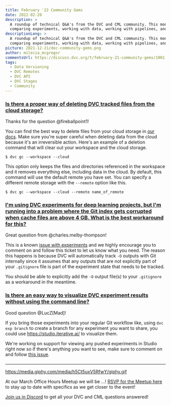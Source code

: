 ```yaml
---
title: February '22 Community Gems
date: 2022-02-28
description: >
  A roundup of technical Q&A's from the DVC and CML community. This month:
  comparing experiments, working with data, working with pipelines, and more.
descriptionLong: >
  A roundup of technical Q&A's from the DVC and CML community. This month:
  comparing experiments, working with data, working with pipelines, and more.
picture: 2021-12-21/dec-community-gems.png
author: milecia_mcgregor
commentsUrl: https://discuss.dvc.org/t/february-21-community-gems/1001
tags:
  - Data Versioning
  - DVC Remotes
  - DVC API
  - DVC Stages
  - Community
---
```


### [Is there a proper way of deleting DVC tracked files from the cloud storage?](https://discord.com/channels/485586884165107732/563406153334128681/927618225989111880)

Thanks for the question @fireballpoint1!

You can find the best way to delete files from your cloud storage in
[our docs](https://dvc.org/doc/command-reference/gc#removing-data-in-remote-storage).
Make sure you're super careful when deleting data from the cloud because it's an
irreversible action. Here's an example of a deletion command that will clear out
your workspace and the cloud storage.

```dvc
$ dvc gc --workspace --cloud
```

This option only keeps the files and directories referenced in the workspace and
it removes everything else, including data in the cloud. By default, this
command will use the default remote you have set. You can specify a different
remote storage with the `--remote` option like this.

```dvc
$ dvc gc --workspace --cloud --remote name_of_remote
```

### [I'm using DVC experiments for deep learning projects, but I'm running into a problem where the Git index gets corrupted when cache files are above 4 GB. What is the best workaround for this?](https://discord.com/channels/485586884165107732/563406153334128681/928939232033140736)

Great question from @charles.melby-thompson!

This is a known
[issue with experiments](https://github.com/iterative/dvc/issues/6181) and we
highly encourage you to comment on and follow this ticket to let us know what
you need. The reason this happens is because DVC will automatically track `-O`
outputs with Git internally since it assumes that any outputs that are not
explicitly part of your `.gitignore` file is part of the experiment state that
needs to be tracked.

You should be able to explicitly add the `-O` output file(s) to your
`.gitignore` as a workaround in the meantime.

### [Is there an easy way to visualize DVC experiment results without using the command line?](https://discord.com/channels/485586884165107732/485596304961962003/930150143259459644)

Good question @LucZ[Mad]!

If you bring those experiments into your regular Git workflow like, using
`dvc exp branch` to create a branch for any experiment you want to share, you
could use https://studio.iterative.ai/ to visualize them.

We're working on support for viewing any pushed experiments in Studio right now
so if there's anything you want to see, make sure to comment on and follow
[this issue](https://github.com/iterative/studio-support/issues/45).

### []()

### []()

### []()

### []()

### []()

---

https://media.giphy.com/media/h5Ct5uxV5RfwY/giphy.gif

At our March Office Hours Meetup we will be ...! [RSVP for the Meetup here]() to
stay up to date with specifics as we get closer to the event!

[Join us in Discord](https://discord.com/invite/dvwXA2N) to get all your DVC and
CML questions answered!
